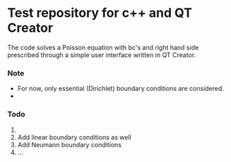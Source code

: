 # Test repository for c++ and QT Creator
The code solves a Poisson equation with bc's and right hand side prescribed through a simple user interface
written in QT Creator. 

### Note 

* For now, only essential (Dirichlet) boundary conditions are considered.
* 

### Todo 
1. 
2. Add linear boundary conditions as well
3. Add Neumann boundary conditions
4. ...
